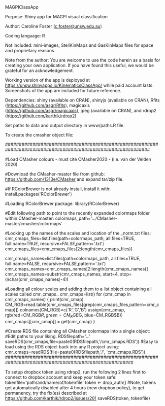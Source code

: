 MAGPIClassApp

Purpose: Shiny app for MAGPI visual classification

Author: Caroline Foster (c.foster@unsw.edu.au)

Coding language: R

Not included: mini-images, StellKinMaps and GasKinMaps files for space and proprietary reasons.

Note from the author: You are welcome to use the code herein as a basis for creating your own application. If you have found this useful, we would be grateful for an acknowledgement.

Working version of the app is deployed at https://unsw.shinyapps.io/KinematicsClassApp/ while paid account lasts. Screenshots of the app are included for future reference.

Dependencies: 
shiny (available on CRAN),
shinyjs (available on CRAN),
Rfits (https://github.com/asgr/Rfits),
magicaxis (https://github.com/asgr/magicaxis),
jpeg (available on CRAN), and
rdrop2 (https://github.com/karthik/rdrop2)

Set paths to data and output directory in www/paths.R file.

To create the cmasher object file:

#############################################################################################################

#Load CMasher colours - must cite CMasher2020 - (i.e. van der Velden 2020)

#Download the CMasher-master file from github: https://github.com/1313e/CMasher and expand tar/zip file.

#If RColorBrewer is not already install, install it with:
install.packages('RColorBrewer')

#Loading RColorBrewer package.
library(RColorBrewer)

#Edit following path to point to the recently expanded colormaps folder within CMasher-master:
colormaps_path='.../CMasher-master/cmasher/colormaps'

#Looking up the names of the scales and location of the _norm.txt files:
cmr_cmaps_files=list.files(path=colormaps_path, all.files=TRUE, full.name=TRUE, recursive=FALSE,pattern='.txt')
cmr_cmaps_files=cmr_cmaps_files[2:length(cmr_cmaps_files)]

cmr_cmaps_names=list.files(path=colormaps_path, all.files=TRUE, full.name=FALSE, recursive=FALSE,pattern='.txt')
cmr_cmaps_names=cmr_cmaps_names[2:length(cmr_cmaps_names)]
cmr_cmaps_names=substr(cmr_cmaps_names, start=4, stop=(nchar(cmr_cmaps_names)-4))

#Loading all colour scales and adding them to a list object containing all scales called cmr_cmaps..
cmr_cmaps=list()
for (cmr_cmap in cmr_cmaps_names) {
  print(cmr_cmap)
  CM_RGB=read.table(cmr_cmaps_files[grep(cmr_cmaps_files,pattern=cmr_cmap)])
  colnames(CM_RGB)=c('R','G','B')
  assign(cmr_cmap, rgb(red=CM_RGB$R, green=CM_RGB$G, blue=CM_RGB$B))
  cmr_cmaps[[cmr_cmap]] = get(cmr_cmap)
}

#Create RDS file containing all CMasher colormaps into a single object:
#Edit paths to your liking.
RDSfilepath='...'
saveRDS(cmr_cmaps,file=paste0(RDSfilepath,'/cmr_cmaps.RDS'))
#Easy to load using the RDS object back into any R project using:
cmr_cmaps=readRDS(file=paste0(RDSfilepath,'/', 'cmr_cmaps.RDS'))
#######################################################################################################

To setup dropbox token using rdrop2, run the following 2 lines first to connect to dropbox account and keep your token safe: 
tokenfile='path/and/name/of/tokenfile'
token <- drop_auth()
#Note, tokens get automatically disabled after 4 hours (new dropbox policy), to get permanency, try the fix(es) described at https://github.com/karthik/rdrop2/issues/201
saveRDS(token, tokenfile)
